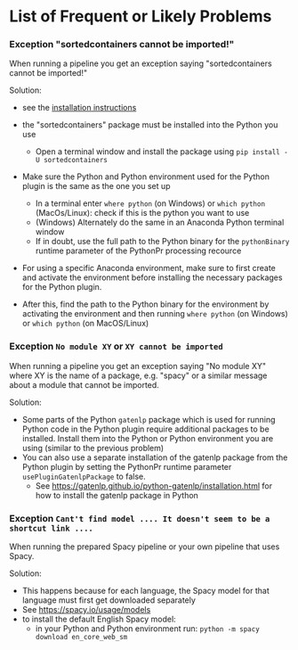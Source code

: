 # List of Frequent or Likely Problems


### Exception "sortedcontainers cannot be imported!"

When running a pipeline you get an exception saying "sortedcontainers cannot be imported!"

Solution: 
* see the [installation instructions](python-install)
* the "sortedcontainers" package must be installed into the Python you use
  * Open a terminal window and install the package using `pip install -U sortedcontainers`
* Make sure the Python and Python environment used for the Python plugin is the same as the one you set up 
  * In a terminal enter `where python` (on Windows) or `which python` (MacOs/Linux): check if this is the python you want to use
  * (Windows)  Alternately do the same in an Anaconda Python terminal window
  * If in doubt, use the full path to the Python binary for the `pythonBinary` runtime parameter of the PythonPr processing recource

* For using a specific Anaconda environment, make sure to first create and activate the environment before installing the necessary packages for the Python plugin. 
* After this, find the path to the Python binary for the environment by activating the environment and then running `where python` (on Windows) or `which python` (on MacOS/Linux)


### Exception `No module XY` or `XY cannot be imported`

When running a pipeline you get an exception saying "No module XY" where XY is the name of a package, e.g. "spacy" or a similar message about a module that cannot be imported.

Solution:
* Some parts of the Python `gatenlp` package which is used for running Python code in the Python plugin require additional packages to be installed. Install them into the Python or Python environment you are using (similar to the previous problem)
* You can also use a separate installation of the gatenlp package from the Python plugin by setting the PythonPr runtime parameter `usePluginGatenlpPackage` to false. 
  * See https://gatenlp.github.io/python-gatenlp/installation.html for how to install the gatenlp package in Python
 
### Exception `Cant't find model .... It doesn't seem to be a shortcut link ....`

When running the prepared Spacy pipeline or your own pipeline that uses Spacy.

Solution:
* This happens because for each language, the Spacy model for that language must first get downloaded separately 
* See https://spacy.io/usage/models
* to install the default English Spacy model:
  * in your Python and Python environment run: `python -m spacy download en_core_web_sm` 
